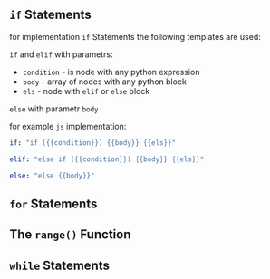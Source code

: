`if` Statements
---------------
for implementation `if` Statements the following templates are used:

`if` and `elif` with parametrs:

  * `condition` - is node with any python expression
  * `body` - array of nodes with any python block
  * `els` - node with `elif` or `else` block

`else` with parametr `body`

for example `js` implementation:
```yaml
if: "if ({{condition}}) {{body}} {{els}}"

elif: "else if ({{condition}}) {{body}} {{els}}"

else: "else {{body}}"
```

`for` Statements
----------------


The `range()` Function
--------------------


`while` Statements
----------------


